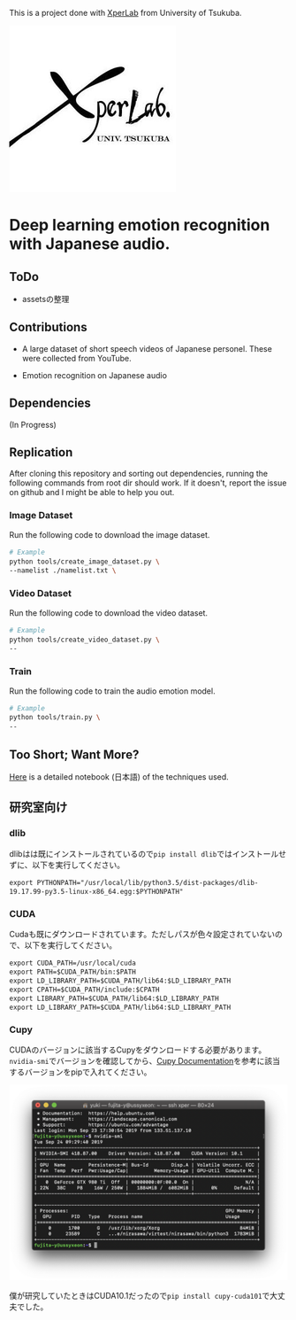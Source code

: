 This is a project done with [XperLab](https://www.xpercept.aclab.esys.tsukuba.ac.jp/) from University of Tsukuba.

![](./images/xperlab.jpg)

# Deep learning emotion recognition with Japanese audio.

## ToDo

- assetsの整理

## Contributions

- A large dataset of short speech videos of Japanese personel. These were collected from YouTube.

- Emotion recognition on Japanese audio

## Dependencies

(In Progress)


## Replication

After cloning this repository and sorting out dependencies, running the following commands from root dir should work.
If it doesn't, report the issue on github and I might be able to help you out.

### Image Dataset

Run the following code to download the image dataset.

``` bash
# Example
python tools/create_image_dataset.py \
--namelist ./namelist.txt \

```

### Video Dataset

Run the following code to download the video dataset.

``` bash
# Example
python tools/create_video_dataset.py \
--
```

### Train

Run the following code to train the audio emotion model.

```bash 
# Example
python tools/train.py \
--
```

## Too Short; Want More?

[Here](/TSWM/TSWM.ipynb) is a detailed notebook (日本語) of the techniques used.

## 研究室向け

### dlib
dlibはは既にインストールされているので`pip install dlib`ではインストールせずに、以下を実行してください。


```
export PYTHONPATH="/usr/local/lib/python3.5/dist-packages/dlib-19.17.99-py3.5-linux-x86_64.egg:$PYTHONPATH"
```

### CUDA
Cudaも既にダウンロードされています。ただしパスが色々設定されていないので、以下を実行してください。

```
export CUDA_PATH=/usr/local/cuda
export PATH=$CUDA_PATH/bin:$PATH
export LD_LIBRARY_PATH=$CUDA_PATH/lib64:$LD_LIBRARY_PATH
export CPATH=$CUDA_PATH/include:$CPATH
export LIBRARY_PATH=$CUDA_PATH/lib64:$LD_LIBRARY_PATH
export LD_LIBRARY_PATH=$CUDA_PATH/lib64:$LD_LIBRARY_PATH
```

### Cupy
CUDAのバージョンに該当するCupyをダウンロードする必要があります。
`nvidia-smi`でバージョンを確認してから、[Cupy Documentation](https://docs-cupy.chainer.org/en/stable/install.html#install-cupy)を参考に該当するバージョンをpipで入れてください。

![](./images/nvidia-smi.png)

僕が研究していたときはCUDA10.1だったので`pip install cupy-cuda101`で大丈夫でした。

